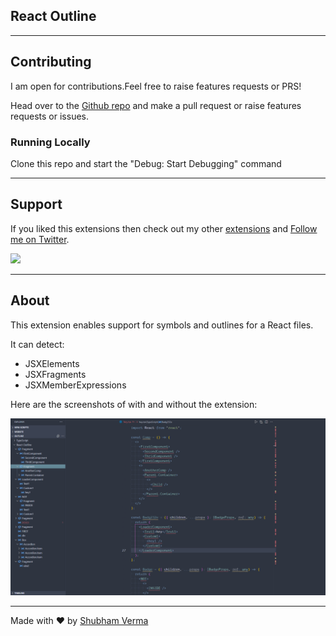 ## React Outline

---

## Contributing

I am open for contributions.Feel free to raise features requests or PRS!

Head over to the [Github repo](https://github.com/ShubhamVerma1811/vscode-react-outline) and make a pull request or raise features requests or issues.

### Running Locally

Clone this repo and start the "Debug: Start Debugging" command

---

## Support

If you liked this extensions then check out my other [extensions](https://marketplace.visualstudio.com/publishers/ShubhamVerma18) and [Follow me on Twitter](https://shbm.fyi/tw).

<a href="https://www.buymeacoffee.com/shubhamverma" target="_blank" rel="nooperner noreferrer"><img src="https://img.buymeacoffee.com/button-api/?text=Buy me a coffee&emoji=&slug=shubhamverma&button_colour=55acee&font_colour=000000&font_family=Cookie&outline_colour=000000&coffee_colour=ffffff"></a>

---

## About

This extension enables support for symbols and outlines for a React files.

It can detect:

- JSXElements
- JSXFragments
- JSXMemberExpressions

Here are the screenshots of with and without the extension:

![With the extension](./public/assets/with.png)

---

Made with ❤️ by [Shubham Verma](https://shbm.fyi/)
